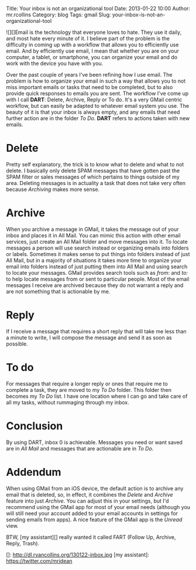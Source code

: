 Title: Your inbox is not an organizational tool
Date: 2013-01-22 10:00
Author: mr.rcollins
Category: blog
Tags: gmail
Slug: your-inbox-is-not-an-organizational-tool

![][]Email is the technology that everyone loves to hate. They use it
daily, and most hate every minute of it. I believe part of the problem
is the difficulty in coming up with a workflow that allows you to
efficiently use email. And by efficiently use email, I mean that whether
you are on your computer, a tablet, or smartphone, you can organize your
email and do work with the device you have with you.

Over the past couple of years I've been refining how I use email. The
problem is how to organize your email in such a way that allows you to
not miss important emails or tasks that need to be completed, but to
also provide quick responses to emails you are sent. The workflow I've
come up with I call **DART**: Delete, Archive, Reply or To do. It's a
very GMail centric workflow, but can easily be adapted to whatever email
system you use. The beauty of it is that your inbox is always empty, and
any emails that need further action are in the folder *To Do*. **DART**
refers to actions taken with new emails.

Delete
======

Pretty self explanatory, the trick is to know what to delete and what to
not delete. I basically only delete SPAM messages that have gotten past
the SPAM filter or sales messages of which pertains to things outside of
my area. Deleting messages is in actuality a task that does not take
very often because *Archiving* makes more sense.

Archive
=======

When you archive a message in GMail, it takes the message out of your
inbox and places it in All Mail. You can mimic this action with other
email services, just create an All Mail folder and move messages into
it. To locate messages a person will use search instead or organizing
emails into folders or labels. Sometimes it makes sense to put things
into folders instead of just All Mail, but in a majority of situations
it takes more time to organize your email into folders instead of just
putting them into All Mail and using search to locate your messages.
GMail provides search tools such as *from:* and *to:* to help locate
messages from or sent to particular people. Most of the email messages I
receive are archived because they do not warrant a reply and are not
something that is actionable by me.

Reply
=====

If I receive a message that requires a short reply that will take me
less than a minute to write, I will compose the message and send it as
soon as possible.

To do
=====

For messages that require a longer reply or ones that require me to
complete a task, they are moved to my *To Do* folder. This folder then
becomes my *To Do* list. I have one location where I can go and take
care of all my tasks, without rummaging through my inbox.

Conclusion
==========

By using DART, inbox 0 is achievable. Messages you need or want saved
are in *All Mail* and messages that are actionable are in *To Do*.

Addendum
========

When using GMail from an iOS device, the default action is to archive
any email that is deleted, so, in effect, it combines the *Delete* and
*Archive* feature into just *Archive*. You can adjust this in your
settings, but I'd recommend using the GMail app for most of your email
needs (although you will still need your account added to your email
accounts in settings for sending emails from apps). A nice feature of
the GMail app is the *Unread* view.

BTW, [my assistant][] really wanted it called FART (Follow Up, Archive,
Reply, Trash).

  []: http://dl.ryancollins.org/130122-inbox.jpg
  [my assistant]: https://twitter.com/mrjdean
